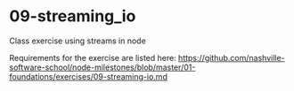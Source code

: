 # 09-streaming_io
Class exercise using streams in node


Requirements for the exercise are listed here:
https://github.com/nashville-software-school/node-milestones/blob/master/01-foundations/exercises/09-streaming-io.md
